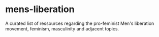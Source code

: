 # mens-liberation
A curated list of ressources regarding the pro-feminist Men's liberation movement, feminism, masculinity and adjacent topics.
